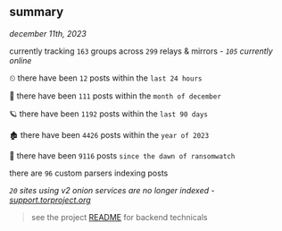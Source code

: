
## summary
_december 11th, 2023_

currently tracking `163` groups across `299` relays & mirrors - _`105` currently online_

⏲ there have been `12` posts within the `last 24 hours`

🦈 there have been `111` posts within the `month of december`

🪐 there have been `1192` posts within the `last 90 days`

🏚 there have been `4426` posts within the `year of 2023`

🦕 there have been `9116` posts `since the dawn of ransomwatch`

there are `96` custom parsers indexing posts

_`20` sites using v2 onion services are no longer indexed - [support.torproject.org](https://support.torproject.org/onionservices/v2-deprecation/)_

> see the project [README](https://github.com/joshhighet/ransomwatch#ransomwatch--) for backend technicals
